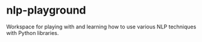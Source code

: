 # nlp-playground
Workspace for playing with and learning how to use various NLP techniques with Python libraries.
